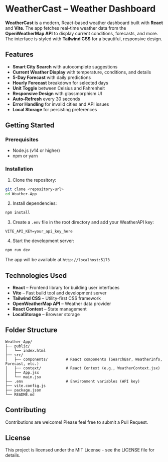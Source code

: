 # WeatherCast – Weather Dashboard

**WeatherCast** is a modern, React-based weather dashboard built with **React** and **Vite**. The app fetches real-time weather data from the **OpenWeatherMap API** to display current conditions, forecasts, and more. The interface is styled with **Tailwind CSS** for a beautiful, responsive design.

## Features

- **Smart City Search** with autocomplete suggestions
- **Current Weather Display** with temperature, conditions, and details
- **5-Day Forecast** with daily predictions
- **Hourly Forecast** breakdown for selected days
- **Unit Toggle** between Celsius and Fahrenheit
- **Responsive Design** with glassmorphism UI
- **Auto-Refresh** every 30 seconds
- **Error Handling** for invalid cities and API issues
- **Local Storage** for persisting preferences

## Getting Started

### Prerequisites

- Node.js (v14 or higher)
- npm or yarn

### Installation

1. Clone the repository:
```bash
git clone <repository-url>
cd Weather-App
```

2. Install dependencies:
```bash
npm install
```

3. Create a `.env` file in the root directory and add your WeatherAPI key:
```
VITE_API_KEY=your_api_key_here
```

4. Start the development server:
```bash
npm run dev
```

The app will be available at `http://localhost:5173`

## Technologies Used

- **React** – Frontend library for building user interfaces
- **Vite** – Fast build tool and development server
- **Tailwind CSS** – Utility-first CSS framework
- **OpenWeatherMap API** – Weather data provider
- **React Context** – State management
- **LocalStorage** – Browser storage

## Folder Structure

```
Weather-App/
├── public/
│   └── index.html
├── src/
│   ├── components/        # React components (SearchBar, WeatherInfo, Forecast, etc.)
│   ├── context/           # React Context (e.g., WeatherContext.jsx)
│   ├── App.jsx
│   └── main.jsx
├── .env                   # Environment variables (API key)
├── vite.config.js
├── package.json
└── README.md
```

## Contributing

Contributions are welcome! Please feel free to submit a Pull Request.

## License

This project is licensed under the MIT License - see the LICENSE file for details. 
